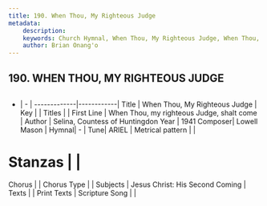 ```yaml
---
title: 190. When Thou, My Righteous Judge
metadata:
    description: 
    keywords: Church Hymnal, When Thou, My Righteous Judge, When Thou, my righteous Judge, shalt come, 
    author: Brian Onang'o
---
```



## 190. WHEN THOU, MY RIGHTEOUS JUDGE

```txt

```

- |   -  |
-------------|------------|
Title | When Thou, My Righteous Judge |
Key |  |
Titles |  |
First Line | When Thou, my righteous Judge, shalt come |
Author | Selina, Countess of Huntingdon
Year | 1941
Composer| Lowell Mason |
Hymnal|  - |
Tune| ARIEL |
Metrical pattern | |
# Stanzas |  |
Chorus |  |
Chorus Type |  |
Subjects | Jesus Christ: His Second Coming |
Texts |  |
Print Texts | 
Scripture Song |  |
  
